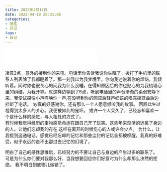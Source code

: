 ```yaml
---
title: 2022年4月17日
date: 2022-04-18 20:31:06
categories:
- 随笔
- 日记
tags:
- 日记
---
```

<iframe frameborder="no" border="0" marginwidth="0" marginheight="0" width=298 height=52 src="//music.163.com/outchain/player?type=2&id=1429250789&auto=1&height=32"></iframe>

凌晨2点，意外的接到你的来电。电话里你告诉我说你失眠了，拨打了手机里的联系人列表除了我都睡着了。那一刻我以为我梦境里，你向我述说着你的烦恼，我倾听着。同时你也很关心的问我为什么没睡，在得知原因后的你也贴心的为我梳理心里的纠结，为我开导。就这样边聊到了6点，听到电话里的声音渐渐的柔弱安静下来。我便试探性小声呼唤你一声,在没听到你的回应后轻声细语的唱完摇篮曲后边挂断了电话。 hy真的好感谢你。还有那么一个人愿意倾听我的故事。
回顾此生过程得到太多人的关心。我便被如此的宠坏。
或许一个人呆久了，已经忘却喜欢一个是什么样的感觉，与人相处的方式了。  
有时候我觉得经历的事物感觉命运在跟自己开了玩笑。这些年来渐渐的远离了身边的人。让他们忘却我的存在,这样在离开的时候伤心的人或许会少点。
为什么，让我接到这通电话。感觉已经忘却的记忆和那些尘封的记忆全都被唤醒。我真的好难受，似乎永远的走不出那过去记忆的幻境了，

明白了自己的感性思维后，已经努力的不要让自己与身边的产生过多的联系了。 可是为什么你们要对我那么好，当我想要回应你们好意时为什么却那么决然的拒绝。 我不明白到底哪儿做错了。
